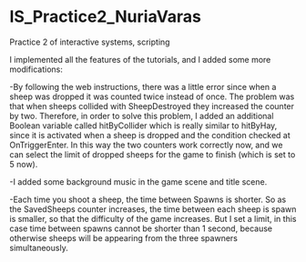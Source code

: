 # IS_Practice2_NuriaVaras
Practice 2 of interactive systems, scripting

I implemented all the features of the tutorials, and I added some more modifications: 

-By following the web instructions, there was a little error since when a sheep was dropped it was counted twice instead of once. The problem was that when sheeps collided with SheepDestroyed they increased the counter by two. Therefore, in order to solve this problem, I added an additional Boolean variable called hitByCollider which is really similar to hitByHay, since it is activated when a sheep is dropped and the condition checked at OnTriggerEnter. In this way the two counters work correctly now, and we can select the limit of dropped sheeps for the game to finish (which is set to 5 now).

-I added some background music in the game scene and title scene.

-Each time you shoot a sheep, the time between Spawns is shorter. So as the SavedSheeps counter increases, the time between each sheep is spawn is smaller, so that the difficulty of the game increases. But I set a limit, in this case time between spawns cannot be shorter than 1 second, because otherwise sheeps will be appearing from the three spawners simultaneously. 
